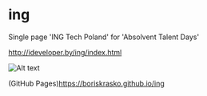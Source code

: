 # ing
Single page 'ING Tech Poland' for 'Absolvent Talent Days'

http://ideveloper.by/ing/index.html

![Alt text](http://ideveloper.by/preview/ing.png)

(GitHub Pages)https://boriskrasko.github.io/ing
